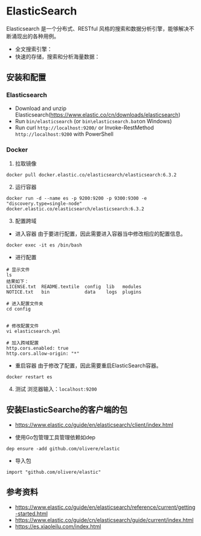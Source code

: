 # ElasticSearch 
Elasticsearch 是一个分布式、RESTful 风格的搜索和数据分析引擎，能够解决不断涌现出的各种用例。

- 全文搜索引擎：
- 快速的存储，搜索和分析海量数据：

## 安装和配置
### Elasticsearch
- Download and unzip Elasticsearch(https://www.elastic.co/cn/downloads/elasticsearch)
- Run `bin/elasticsearch` (or `bin\elasticsearch.bat`on Windows)
- Run curl `http://localhost:9200/` or Invoke-RestMethod `http://localhost:9200` with PowerShell
### Docker
1. 拉取镜像
```
docker pull docker.elastic.co/elasticsearch/elasticsearch:6.3.2
```
2. 运行容器
```
docker run -d --name es -p 9200:9200 -p 9300:9300 -e "discovery.type=single-node" docker.elastic.co/elasticsearch/elasticsearch:6.3.2
```
3. 配置跨域
- 进入容器
由于要进行配置，因此需要进入容器当中修改相应的配置信息。
```
docker exec -it es /bin/bash
```
- 进行配置
```
# 显示文件
ls
结果如下：
LICENSE.txt  README.textile  config  lib   modules
NOTICE.txt   bin             data    logs  plugins

# 进入配置文件夹
cd config


# 修改配置文件
vi elasticsearch.yml

# 加入跨域配置
http.cors.enabled: true
http.cors.allow-origin: "*"
```

- 重启容器
由于修改了配置，因此需要重启ElasticSearch容器。
```
docker restart es
```
4. 测试
浏览器输入：`localhost:9200`
## 安装ElasticSearche的客户端的包
* https://www.elastic.co/guide/en/elasticsearch/client/index.html
- 使用Go包管理工具管理依赖如dep
```
dep ensure -add github.com/olivere/elastic
```
- 导入包
```
import "github.com/olivere/elastic"
```
## 参考资料
* https://www.elastic.co/guide/en/elasticsearch/reference/current/getting-started.html
* https://www.elastic.co/guide/cn/elasticsearch/guide/current/index.html
* https://es.xiaoleilu.com/index.html